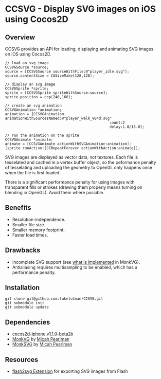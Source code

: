 CCSVG - Display SVG images on iOS using Cocos2D
===============================================


## Overview

CCSVG provides an API for loading, displaying and animating SVG images on iOS using Cocos2D. 


    // load an svg image
    CCSVGSource *source;
    source = [CCSVGSource sourceWithFile:@"player_idle.svg"];
    source.contentSize = CGSizeMake(128,128);

    // display an svg image
    CCSVGSprite *sprite;
    sprite = [CCSVGSprite spriteWithSource:source];
    sprite.position = ccp(240,160);

    // create an svg animation
    CCSVGAnimation *animation;
    animation = [CCSVGAnimation animationWithSourcesNamed:@"player_walk_%04d.svg" 
                                                    count:2 
                                                    delay:1.0/15.0];

    // run the animation on the sprite
    CCSVGAnimate *animate;
    animate = [CCSVGAnimate actionWithSVGAnimation:animation];
    [sprite runAction:[CCRepeatForever actionWithAction:animate]];


SVG images are displayed as vector data, not textures. Each file is tesselated and cached in a vertex buffer object, so the peformance penalty of tesselating and uploading the geometry to OpenGL only happens once when the file is first loaded. 

There is a significant performance penalty for using images with transparent fills or strokes (drawing them properly means turning on blending in OpenGL). Avoid them where possible.


## Benefits

* Resolution-independence.
* Smaller file size. 
* Smaller memory footprint.
* Faster load times.


## Drawbacks

* Incomplete SVG support (see [what is implemented](https://github.com/micahpearlman/MonkVG/blob/master/README.md#what-is-implemented) in MonkVG).
* Antialiasing requires multisampling to be enabled, which has a performance penalty.


## Installation

    git clone git@github.com:lukelutman/CCSVG.git
    git submodule init
    git submodule update


## Dependencies

* [cocos2d-iphone v1.1.0-beta2b](https://github.com/cocos2d/cocos2d-iphone)
* [MonkVG](https://github.com/lukelutman/MonkVG) by [Micah Pearlman](https://github.com/micahpearlman)
* [MonkSVG](https://github.com/lukelutman/MonkSVG) by [Micah Pearlman](https://github.com/micahpearlman)

## Resources

* [flash2svg Extension](http://www.adobe.com/cfusion/exchange/index.cfm?event=extensionDetail&loc=en_us&extid=2422028) for exporting SVG images from Flash